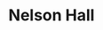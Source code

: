 ---
categories:
- '1960'
- '2010'
events:
- audio_id: null
  building: Nelson Hall
  categories: nelson-hall
  description: 'The purpose of BBSA has been to serve and recruit minority students
    into NC State''s Poole College of Management. '
  event_decade: '2010'
  event_id: '45'
  excerpt: 'The purpose of BBSA has been to serve and recruit minority students into
    NC State''s Poole College of Management. '
  iiif_crop: null
  image id (orig): funk_door0026
  image_caption: null
  image_id: funk_door0026
  image_type: null
  redirect_from: null
  start_date: 01/01/2013
  title: Black Business Student Association established
  year: '2013'
- audio_id: null
  building: Nelson Hall
  categories: nelson-hall
  description: Vivian Henderson became the first African-American faculty member,
    taking a position as a visiting professor in the Department of Economics. Henderson
    was a friend of Martin Luther King, Jr., and he later became president of the
    historically black Clark College in Atlanta.
  event_decade: '1960'
  event_id: '90'
  excerpt: Vivian Henderson became the first African-American faculty member, taking
    a position as a visiting professor in the Department of Economics. Henderson was
    a friend of Martin Luther King, Jr., and he later became president of the historically
    black Clark College in Atlanta.
  iiif_crop: null
  image id (orig): 0004842
  image_caption: null
  image_id: 0004842
  image_type: null
  redirect_from: /events/8/index.html
  start_date: 01/01/1962
  title: First African-American Faculty Member
  year: '1962'
lat: '35.788399'
layout: post
lng: '-78.674004'
order: 23
permalink: places/nelson-hall/
place: nelson-hall
title: Nelson Hall

---